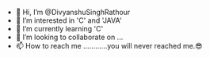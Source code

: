 - 👋 Hi, I’m @DivyanshuSinghRathour
- 👀 I’m interested in 'C' and 'JAVA'
- 🌱 I’m currently learning 'C'
- 💞️ I’m looking to collaborate on ...
- 📫 How to reach me ............you will never reached me.😎

<!---
DivyanshuSinghRathour/DivyanshuSinghRathour is a ✨ special ✨ repository because its `README.md` (this file) appears on your GitHub profile.
You can click the Preview link to take a look at your changes.
--->
